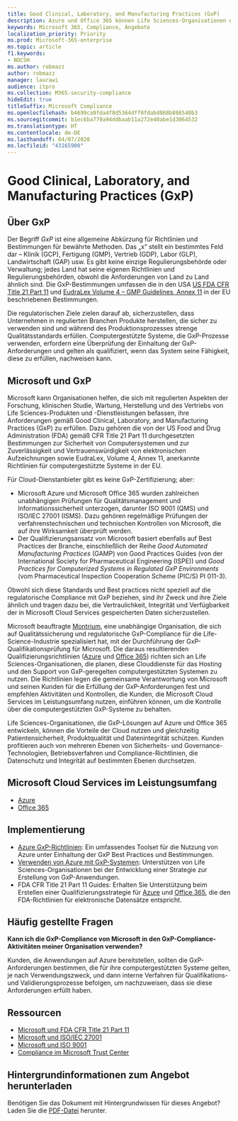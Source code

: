 ```yaml
---
title: Good Clinical, Laboratory, and Manufacturing Practices (GxP)
description: Azure und Office 365 können Life Sciences-Organisationen dabei unterstützen, die gesetzlichen Anforderungen des GxP zu erfüllen.
keywords: Microsoft 365, Compliance, Angebote
localization_priority: Priority
ms.prod: Microsoft-365-enterprise
ms.topic: article
f1.keywords:
- NOCSH
ms.author: robmazz
author: robmazz
manager: laurawi
audience: itpro
ms.collection: M365-security-compliance
hideEdit: true
titleSuffix: Microsoft Compliance
ms.openlocfilehash: b4699ca9fda4f8d5364dff0fdabd868b886540b3
ms.sourcegitcommit: b1ec6ba779a94ddbaab11a272e40abe1d3064532
ms.translationtype: HT
ms.contentlocale: de-DE
ms.lasthandoff: 04/07/2020
ms.locfileid: "43165900"
---
```

# <a name="good-clinical-laboratory-and-manufacturing-practices-gxp"></a>Good Clinical, Laboratory, and Manufacturing Practices (GxP)

## <a name="about-gxp"></a>Über GxP

Der Begriff *GxP* ist eine allgemeine Abkürzung für Richtlinien und Bestimmungen für bewährte Methoden. Das „x“ stellt ein bestimmtes Feld dar – Klinik (GCP), Fertigung (GMP), Vertrieb (GDP), Labor (GLP), Landwirtschaft (GAP) usw. Es gibt keine einzige Regulierungsbehörde oder Verwaltung; jedes Land hat seine eigenen Richtlinien und Regulierungsbehörden, obwohl die Anforderungen von Land zu Land ähnlich sind. Die GxP-Bestimmungen umfassen die in den USA [US FDA CFR Title 21 Part 11](https://aka.ms/FDA-CFR) und [EudraLex Volume 4 – GMP Guidelines, Annex 11](https://ec.europa.eu/health/documents/eudralex/vol-4_en) in der EU beschriebenen Bestimmungen.

Die regulatorischen Ziele zielen darauf ab, sicherzustellen, dass Unternehmen in regulierten Branchen Produkte herstellen, die sicher zu verwenden sind und während des Produktionsprozesses strenge Qualitätsstandards erfüllen. Computergestützte Systeme, die GxP-Prozesse verwenden, erfordern eine Überprüfung der Einhaltung der GxP-Anforderungen und gelten als qualifiziert, wenn das System seine Fähigkeit, diese zu erfüllen, nachweisen kann.

## <a name="microsoft-and-gxp"></a>Microsoft und GxP

Microsoft kann Organisationen helfen, die sich mit regulierten Aspekten der Forschung, klinischen Studie, Wartung, Herstellung und des Vertriebs von Life Sciences-Produkten und -Dienstleistungen befassen, ihre Anforderungen gemäß Good Clinical, Laboratory, and Manufacturing Practices (GxP) zu erfüllen. Dazu gehören die von der US Food and Drug Administration (FDA) gemäß CFR Title 21 Part 11 durchgesetzten Bestimmungen zur Sicherheit von Computersystemen und zur Zuverlässigkeit und Vertrauenswürdigkeit von elektronischen Aufzeichnungen sowie EudraLex, Volume 4, Annex 11, anerkannte Richtlinien für computergestützte Systeme in der EU.

Für Cloud-Dienstanbieter gibt es keine GxP-Zertifizierung; aber:

- Microsoft Azure und Microsoft Office 365 wurden zahlreichen unabhängigen Prüfungen für Qualitätsmanagement und Informationssicherheit unterzogen, darunter ISO 9001 (QMS) und ISO/IEC 27001 (ISMS). Dazu gehören regelmäßige Prüfungen der verfahrenstechnischen und technischen Kontrollen von Microsoft, die auf ihre Wirksamkeit überprüft werden.
- Der Qualifizierungsansatz von Microsoft basiert ebenfalls auf Best Practices der Branche, einschließlich der Reihe *Good Automated Manufacturing Practices* (GAMP) von Good Practices Guides (von der International Society for Pharmaceutical Engineering (ISPE)) und *Good Practices for Computerized Systems in Regulated GxP Environments* (vom Pharmaceutical Inspection Cooperation Scheme (PIC/S) PI 011-3).

Obwohl sich diese Standards und Best practices nicht speziell auf die regulatorische Compliance mit GxP beziehen, sind ihr Zweck und ihre Ziele ähnlich und tragen dazu bei, die Vertraulichkeit, Integrität und Verfügbarkeit der in Microsoft Cloud Services gespeicherten Daten sicherzustellen.

Microsoft beauftragte [Montrium](https://www.montrium.com/), eine unabhängige Organisation, die sich auf Qualitätssicherung und regulatorische GxP-Compliance für die Life-Science-Industrie spezialisiert hat, mit der Durchführung der GxP-Qualifikationsprüfung für Microsoft. Die daraus resultierenden Qualifizierungsrichtlinien ([Azure](https://aka.ms/gxpcompliance) und [Office 365](https://resources.techcommunity.microsoft.com/wp-content/uploads/2019/05/Microsoft-Office-365-GxP-Guidelines.pdf)) richten sich an Life Sciences-Organisationen, die planen, diese Clouddienste für das Hosting und den Support von GxP-geregelten computergestützten Systemen zu nutzen. Die Richtlinien legen die gemeinsame Verantwortung von Microsoft und seinen Kunden für die Erfüllung der GxP-Anforderungen fest und empfehlen Aktivitäten und Kontrollen, die Kunden, die Microsoft Cloud Services im Leistungsumfang nutzen, einführen können, um die Kontrolle über die computergestützten GxP-Systeme zu behalten.

Life Sciences-Organisationen, die GxP-Lösungen auf Azure und Office 365 entwickeln, können die Vorteile der Cloud nutzen und gleichzeitig Patientensicherheit, Produktqualität und Datenintegrität schützen. Kunden profitieren auch von mehreren Ebenen von Sicherheits- und Governance-Technologien, Betriebsverfahren und Compliance-Richtlinien, die Datenschutz und Integrität auf bestimmten Ebenen durchsetzen.

## <a name="microsoft-in-scope-cloud-services"></a>Microsoft Cloud Services im Leistungsumfang

- [Azure](https://aka.ms/AzureCompliance)
- [Office 365](https://aka.ms/o365-compliance-framework)

## <a name="how-to-implement"></a>Implementierung

- [Azure GxP-Richtlinien](https://aka.ms/gxpcompliance): Ein umfassendes Toolset für die Nutzung von Azure unter Einhaltung der GxP Best Practices und Bestimmungen.
- [Verwenden von Azure mit GxP-Systemen](https://aka.ms/GXP-Azure-Strategies): Unterstützen von Life Sciences-Organisationen bei der Entwicklung einer Strategie zur Erstellung von GxP-Anwendungen.
- FDA CFR Title 21 Part 11 Guides: Erhalten Sie Unterstützung beim Erstellen einer Qualifizierungsstrategie für [Azure](https://aka.ms/Azure-FDA-Guidelines) und [Office 365](https://resources.techcommunity.microsoft.com/wp-content/uploads/2019/05/Microsoft-Office-365-GxP-Guidelines.pdf), die den FDA-Richtlinien für elektronische Datensätze entspricht.

## <a name="frequently-asked-questions"></a>Häufig gestellte Fragen

**Kann ich die GxP-Compliance von Microsoft in den GxP-Compliance-Aktivitäten meiner Organisation verwenden?**

Kunden, die Anwendungen auf Azure bereitstellen, sollten die GxP-Anforderungen bestimmen, die für ihre computergestützten Systeme gelten, je nach Verwendungszweck, und dann interne Verfahren für Qualifikations- und Validierungsprozesse befolgen, um nachzuweisen, dass sie diese Anforderungen erfüllt haben.

## <a name="resources"></a>Ressourcen

- [Microsoft und FDA CFR Title 21 Part 11](offering-fda-cfr-title-21-part-11.md)
- [Microsoft und ISO/IEC 27001](offering-iso-27001.md)
- [Microsoft und ISO 9001](offering-iso-9001.md)
- [Compliance im Microsoft Trust Center](https://www.microsoft.com/trust-center/compliance/compliance-overview)

## <a name="download-the-offering-backgrounder"></a>Hintergrundinformationen zum Angebot herunterladen

Benötigen Sie das Dokument mit Hintergrundwissen für dieses Angebot? Laden Sie die [PDF-Datei](https://download.microsoft.com/download/4/5/B/45B4B144-E0D0-432E-A210-B8AF841F9A0A/GXP-Compliance.pdf) herunter.
